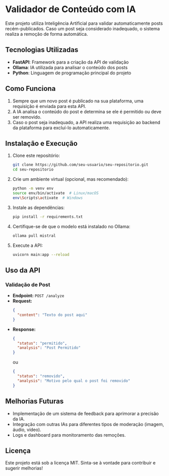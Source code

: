 # Validador de Conteúdo com IA

Este projeto utiliza Inteligência Artificial para validar automaticamente posts recém-publicados. Caso um post seja considerado inadequado, o sistema realiza a remoção de forma automática.

## Tecnologias Utilizadas
- **FastAPI**: Framework para a criação da API de validação
- **Ollama**: IA utilizada para analisar o conteúdo dos posts
- **Python**: Linguagem de programação principal do projeto

## Como Funciona
1. Sempre que um novo post é publicado na sua plataforma, uma requisição é enviada para esta API.
2. A IA analisa o conteúdo do post e determina se ele é permitido ou deve ser removido.
3. Caso o post seja inadequado, a API realiza uma requisição ao backend da plataforma para excluí-lo automaticamente.

## Instalação e Execução

1. Clone este repositório:
   ```sh
   git clone https://github.com/seu-usuario/seu-repositorio.git
   cd seu-repositorio
   ```
2. Crie um ambiente virtual (opcional, mas recomendado):
   ```sh
   python -m venv env
   source env/bin/activate  # Linux/macOS
   env\Scripts\activate  # Windows
   ```
3. Instale as dependências:
   ```sh
   pip install -r requirements.txt
   ```
4. Certifique-se de que o modelo está instalado no Ollama:
   ```sh
   ollama pull mistral
   ```
5. Execute a API:
   ```sh
   uvicorn main:app --reload
   ```

## Uso da API

### Validação de Post
- **Endpoint:** `POST /analyze`
- **Request:**
  ```json
  {
    "content": "Texto do post aqui"
  }
  ```
- **Response:**
  ```json
  {
    "status": "permitido",
    "analysis": "Post Permitido"
  }
  ```
  ou
  ```json
  {
    "status": "removido",
    "analysis": "Motivo pelo qual o post foi removido"
  }
  ```

## Melhorias Futuras
- Implementação de um sistema de feedback para aprimorar a precisão da IA.
- Integração com outras IAs para diferentes tipos de moderação (imagem, áudio, vídeo).
- Logs e dashboard para monitoramento das remoções.

## Licença
Este projeto está sob a licença MIT. Sinta-se à vontade para contribuir e sugerir melhorias!


